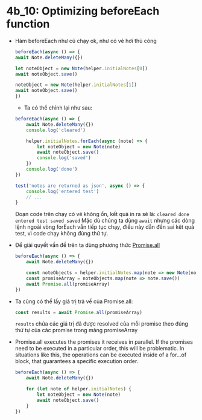 # 4b_10: Optimizing beforeEach function
* Hàm beforeEach như cũ chạy ok, như có vẻ hơi thủ công
    ```js
    beforeEach(async () => {
    await Note.deleteMany({})

    let noteObject = new Note(helper.initialNotes[0])
    await noteObject.save()

    noteObject = new Note(helper.initialNotes[1])
    await noteObject.save()
    })
    ```
    * Ta có thể chỉnh lại như sau:
    ```js
    beforeEach(async () => {
        await Note.deleteMany({})
        console.log('cleared')

        helper.initialNotes.forEach(async (note) => {
            let noteObject = new Note(note)
            await noteObject.save()
            console.log('saved')
        })
        console.log('done')
    })

    test('notes are returned as json', async () => {
        console.log('entered test')
        // ...
    }
    ```
    Đoạn code trên chạy có vẻ không ổn, kết quả in ra sẽ là:
    `
    cleared
    done
    entered test
    saved
    saved
    `
    Mặc dù chúng ta dùng `await` nhưng các dòng lệnh ngoài vòng forEach vẫn tiếp tục chạy, điều này dẫn đến sai kêt quả test, vì code chạy không đúng thứ tự.

* Để giải quyết vấn đề trên ta dùng phương thức [Promise.all](https://developer.mozilla.org/en-US/docs/Web/JavaScript/Reference/Global_Objects/Promise/all)
    ```js
    beforeEach(async () => {
        await Note.deleteMany({})

        const noteObjects = helper.initialNotes.map(note => new Note(note))
        const promiseArray = noteObjects.map(note => note.save())
        await Promise.all(promiseArray)
    })
    ```
* Ta cũng có thể lấy giá trị trả về của Promise.all:
    ```js
    const results = await Promise.all(promiseArray)
    ```
    `results` chứa các giá trị đã được resolved của mỗi promise theo đúng thứ tự của các promise trong mảng promiseArray

* Promise.all executes the promises it receives in parallel. If the promises need to be executed in a particular order, this will be problematic. In situations like this, the operations can be executed inside of a for...of block, that guarantees a specific execution order.
    ```js
    beforeEach(async () => {
        await Note.deleteMany({})

        for (let note of helper.initialNotes) {
            let noteObject = new Note(note)
            await noteObject.save()
        }
    })
    ```








